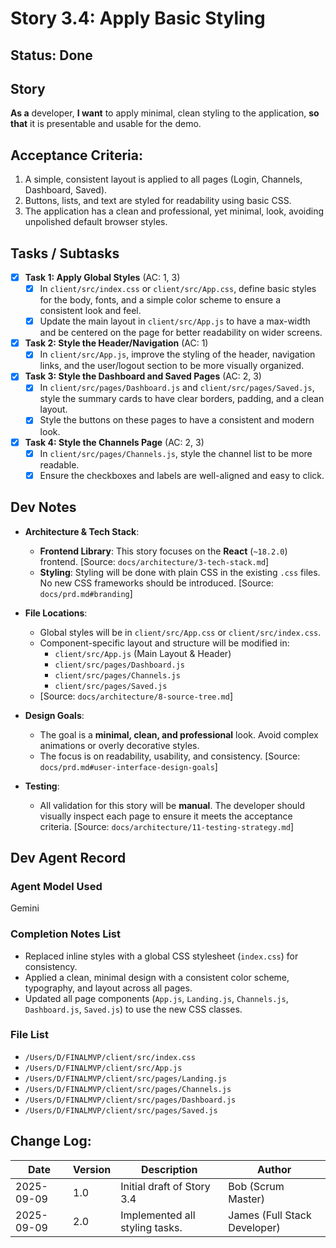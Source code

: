 # Story 3.4: Apply Basic Styling

## Status: Done

## Story
**As a** developer,
**I want** to apply minimal, clean styling to the application,
**so that** it is presentable and usable for the demo.

## Acceptance Criteria:
1.  A simple, consistent layout is applied to all pages (Login, Channels, Dashboard, Saved).
2.  Buttons, lists, and text are styled for readability using basic CSS.
3.  The application has a clean and professional, yet minimal, look, avoiding unpolished default browser styles.

## Tasks / Subtasks

- [x] **Task 1: Apply Global Styles** (AC: 1, 3)
    - [x] In `client/src/index.css` or `client/src/App.css`, define basic styles for the body, fonts, and a simple color scheme to ensure a consistent look and feel.
    - [x] Update the main layout in `client/src/App.js` to have a max-width and be centered on the page for better readability on wider screens.

- [x] **Task 2: Style the Header/Navigation** (AC: 1)
    - [x] In `client/src/App.js`, improve the styling of the header, navigation links, and the user/logout section to be more visually organized.

- [x] **Task 3: Style the Dashboard and Saved Pages** (AC: 2, 3)
    - [x] In `client/src/pages/Dashboard.js` and `client/src/pages/Saved.js`, style the summary cards to have clear borders, padding, and a clean layout.
    - [x] Style the buttons on these pages to have a consistent and modern look.

- [x] **Task 4: Style the Channels Page** (AC: 2, 3)
    - [x] In `client/src/pages/Channels.js`, style the channel list to be more readable.
    - [x] Ensure the checkboxes and labels are well-aligned and easy to click.

## Dev Notes

*   **Architecture & Tech Stack**:
    *   **Frontend Library**: This story focuses on the **React** (`~18.2.0`) frontend. [Source: `docs/architecture/3-tech-stack.md`]
    *   **Styling**: Styling will be done with plain CSS in the existing `.css` files. No new CSS frameworks should be introduced. [Source: `docs/prd.md#branding`]

*   **File Locations**:
    *   Global styles will be in `client/src/App.css` or `client/src/index.css`.
    *   Component-specific layout and structure will be modified in:
        *   `client/src/App.js` (Main Layout & Header)
        *   `client/src/pages/Dashboard.js`
        *   `client/src/pages/Channels.js`
        *   `client/src/pages/Saved.js`
    *   [Source: `docs/architecture/8-source-tree.md`]

*   **Design Goals**:
    *   The goal is a **minimal, clean, and professional** look. Avoid complex animations or overly decorative styles.
    *   The focus is on readability, usability, and consistency. [Source: `docs/prd.md#user-interface-design-goals`]

*   **Testing**:
    *   All validation for this story will be **manual**. The developer should visually inspect each page to ensure it meets the acceptance criteria. [Source: `docs/architecture/11-testing-strategy.md`]

## Dev Agent Record

### Agent Model Used

Gemini

### Completion Notes List

- Replaced inline styles with a global CSS stylesheet (`index.css`) for consistency.
- Applied a clean, minimal design with a consistent color scheme, typography, and layout across all pages.
- Updated all page components (`App.js`, `Landing.js`, `Channels.js`, `Dashboard.js`, `Saved.js`) to use the new CSS classes.

### File List

- `/Users/D/FINALMVP/client/src/index.css`
- `/Users/D/FINALMVP/client/src/App.js`
- `/Users/D/FINALMVP/client/src/pages/Landing.js`
- `/Users/D/FINALMVP/client/src/pages/Channels.js`
- `/Users/D/FINALMVP/client/src/pages/Dashboard.js`
- `/Users/D/FINALMVP/client/src/pages/Saved.js`

## Change Log:
| Date | Version | Description | Author |
|---|---|---|---|
| 2025-09-09 | 1.0 | Initial draft of Story 3.4 | Bob (Scrum Master) |
| 2025-09-09 | 2.0 | Implemented all styling tasks. | James (Full Stack Developer) |
